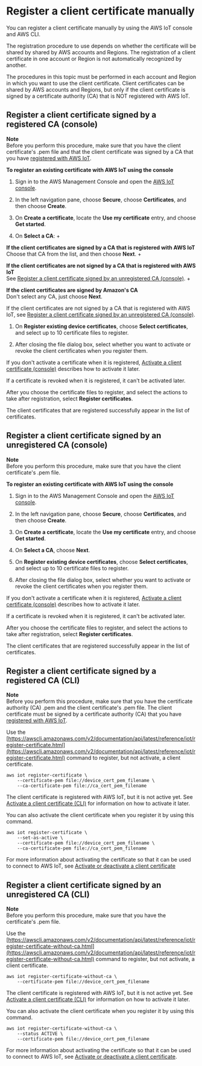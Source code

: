# Register a client certificate manually<a name="manual-cert-registration"></a>

You can register a client certificate manually by using the AWS IoT console and AWS CLI\.

The registration procedure to use depends on whether the certificate will be shared by shared by AWS accounts and Regions\. The registration of a client certificate in one account or Region is not automatically recognized by another\.

The procedures in this topic must be performed in each account and Region in which you want to use the client certificate\. Client certificates can be shared by AWS accounts and Regions, but only if the client certificate is signed by a certificate authority \(CA\) that is NOT registered with AWS IoT\. 

## Register a client certificate signed by a registered CA \(console\)<a name="manual-cert-registration-console"></a>

**Note**  
Before you perform this procedure, make sure that you have the client certificate's \.pem file and that the client certificate was signed by a CA that you have [registered with AWS IoT](register-CA-cert.md)\.

**To register an existing certificate with AWS IoT using the console**

1. Sign in to the AWS Management Console and open the [AWS IoT console](https://console.aws.amazon.com/iot/home)\.

1. In the left navigation pane, choose **Secure**, choose **Certificates**, and then choose **Create**\.

1. On **Create a certificate**, locate the **Use my certificate** entry, and choose **Get started**\.

1. On **Select a CA**:
   + 

**If the client certificates are signed by a CA that is registered with AWS IoT**  
Choose that CA from the list, and then choose **Next**\.
   + 

**If the client certificates are not signed by a CA that is registered with AWS IoT**  
See [Register a client certificate signed by an unregistered CA \(console\)](#manual-cert-registration-console-noca)\. 
   + 

**If the client certificates are signed by Amazon's CA**  
Don't select any CA, just choose **Next**\.

   If the client certificates are not signed by a CA that is registered with AWS IoT, see [Register a client certificate signed by an unregistered CA \(console\)](#manual-cert-registration-console-noca)\. 

1.  On **Register existing device certificates**, choose **Select certificates**, and select up to 10 certificate files to register\. 

1.  After closing the file dialog box, select whether you want to activate or revoke the client certificates when you register them\.

   If you don't activate a certificate when it is registered, [Activate a client certificate \(console\)](activate-or-deactivate-device-cert.md#activate-device-cert-console) describes how to activate it later\. 

   If a certificate is revoked when it is registered, it can't be activated later\.

   After you choose the certificate files to register, and select the actions to take after registration, select **Register certificates**\.

The client certificates that are registered successfully appear in the list of certificates\.

## Register a client certificate signed by an unregistered CA \(console\)<a name="manual-cert-registration-console-noca"></a>

**Note**  
Before you perform this procedure, make sure that you have the client certificate's \.pem file\.

**To register an existing certificate with AWS IoT using the console**

1. Sign in to the AWS Management Console and open the [AWS IoT console](https://console.aws.amazon.com/iot/home)\.

1. In the left navigation pane, choose **Secure**, choose **Certificates**, and then choose **Create**\.

1. On **Create a certificate**, locate the **Use my certificate** entry, and choose **Get started**\.

1. On **Select a CA**, choose **Next**\.

1.  On **Register existing device certificates**, choose **Select certificates**, and select up to 10 certificate files to register\. 

1.  After closing the file dialog box, select whether you want to activate or revoke the client certificates when you register them\.

   If you don't activate a certificate when it is registered, [Activate a client certificate \(console\)](activate-or-deactivate-device-cert.md#activate-device-cert-console) describes how to activate it later\. 

   If a certificate is revoked when it is registered, it can't be activated later\.

   After you choose the certificate files to register, and select the actions to take after registration, select **Register certificates**\.

The client certificates that are registered successfully appear in the list of certificates\.

## Register a client certificate signed by a registered CA \(CLI\)<a name="manual-cert-registration-cli"></a>

**Note**  
Before you perform this procedure, make sure that you have the certificate authority \(CA\) \.pem and the client certificate's \.pem file\. The client certificate must be signed by a certificate authority \(CA\) that you have [registered with AWS IoT](register-CA-cert.md)\.

Use the [https://awscli.amazonaws.com/v2/documentation/api/latest/reference/iot/register-certificate.html](https://awscli.amazonaws.com/v2/documentation/api/latest/reference/iot/register-certificate.html) command to register, but not activate, a client certificate\.

```
aws iot register-certificate \
    --certificate-pem file://device_cert_pem_filename \
    --ca-certificate-pem file://ca_cert_pem_filename
```

The client certificate is registered with AWS IoT, but it is not active yet\. See [Activate a client certificate \(CLI\)](activate-or-deactivate-device-cert.md#activate-device-cert-cli) for information on how to activate it later\.

You can also activate the client certificate when you register it by using this command\.

```
aws iot register-certificate \
    --set-as-active \
    --certificate-pem file://device_cert_pem_filename \
    --ca-certificate-pem file://ca_cert_pem_filename
```

For more information about activating the certificate so that it can be used to connect to AWS IoT, see [Activate or deactivate a client certificate](activate-or-deactivate-device-cert.md)

## Register a client certificate signed by an unregistered CA \(CLI\)<a name="manual-cert-registration-noca-cli"></a>

**Note**  
Before you perform this procedure, make sure that you have the certificate's \.pem file\.

Use the [https://awscli.amazonaws.com/v2/documentation/api/latest/reference/iot/register-certificate-without-ca.html](https://awscli.amazonaws.com/v2/documentation/api/latest/reference/iot/register-certificate-without-ca.html) command to register, but not activate, a client certificate\.

```
aws iot register-certificate-without-ca \
    --certificate-pem file://device_cert_pem_filename
```

The client certificate is registered with AWS IoT, but it is not active yet\. See [Activate a client certificate \(CLI\)](activate-or-deactivate-device-cert.md#activate-device-cert-cli) for information on how to activate it later\.

You can also activate the client certificate when you register it by using this command\.

```
aws iot register-certificate-without-ca \
    --status ACTIVE \
    --certificate-pem file://device_cert_pem_filename
```

For more information about activating the certificate so that it can be used to connect to AWS IoT, see [Activate or deactivate a client certificate](activate-or-deactivate-device-cert.md)\.